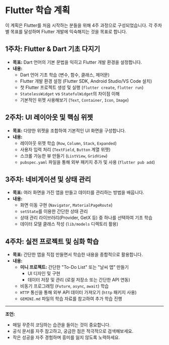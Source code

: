 # Flutter 학습 계획

이 계획은 Flutter를 처음 시작하는 분들을 위해 4주 과정으로 구성되었습니다. 각 주차별 목표를 달성하며 Flutter 개발에 익숙해지는 것을 목표로 합니다.

## 1주차: Flutter & Dart 기초 다지기

- **목표:** Dart 언어의 기본 문법을 익히고 Flutter 개발 환경을 설정합니다.
- **내용:**
  - Dart 언어 기초 학습 (변수, 함수, 클래스, 제어문)
  - Flutter 개발 환경 설정 (Flutter SDK, Android Studio/VS Code 설치)
  - 첫 Flutter 프로젝트 생성 및 실행 (`flutter create`, `flutter run`)
  - `StatelessWidget` vs `StatefulWidget`의 차이점 이해
  - 기본적인 위젯 사용해보기 (`Text`, `Container`, `Icon`, `Image`)

## 2주차: UI 레이아웃 및 핵심 위젯

- **목표:** 다양한 위젯을 조합하여 기본적인 UI 화면을 구성합니다.
- **내용:**
  - 레이아웃 위젯 학습 (`Row`, `Column`, `Stack`, `Expanded`)
  - 사용자 입력 처리 (`TextField`, `Button` 계열 위젯)
  - 스크롤 가능한 뷰 만들기 (`ListView`, `GridView`)
  - `pubspec.yaml` 파일을 통해 외부 패키지 추가 및 사용 (`flutter pub add`)

## 3주차: 네비게이션 및 상태 관리

- **목표:** 여러 화면을 가진 앱을 만들고 데이터를 관리하는 방법을 배웁니다.
- **내용:**
  - 화면 이동 구현 (`Navigator`, `MaterialPageRoute`)
  - `setState`를 이용한 간단한 상태 관리
  - 상태 관리 라이브러리(Provider, GetX 등) 중 하나를 선택하여 기초 학습
  - 데이터 모델 클래스 작성 (`lib/models` 디렉토리 활용)

## 4주차: 실전 프로젝트 및 심화 학습

- **목표:** 간단한 앱을 직접 만들면서 학습한 내용을 종합적으로 활용합니다.
- **내용:**
  - **미니 프로젝트:** 간단한 "To-Do List" 또는 "날씨 앱" 만들기
    - UI 디자인 및 구현
    - 데이터 저장 및 관리 (로컬 저장소 또는 간단한 API 연동)
  - 비동기 프로그래밍 (`Future`, `async`, `await`) 학습
  - `HTTP` 통신을 통해 외부 API 데이터 가져오기 (`http` 패키지 사용)
  - `GEMINI.md` 파일의 학습 자료를 참고하여 추가 학습 진행

---

**조언:**
- 매일 꾸준히 코딩하는 습관을 들이는 것이 중요합니다.
- 공식 문서를 자주 참고하고, 궁금한 점은 적극적으로 검색해보세요.
- 작은 성공을 자주 경험하며 흥미를 잃지 않도록 노력하세요.
